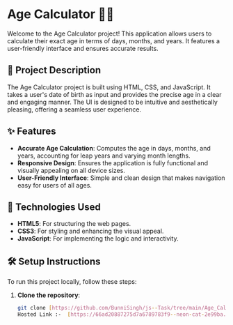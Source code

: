 # Age Calculator 🎂📅

Welcome to the Age Calculator project! This application allows users to calculate their exact age in terms of days, months, and years. It features a user-friendly interface and ensures accurate results.

## 🌟 Project Description

The Age Calculator project is built using HTML, CSS, and JavaScript. It takes a user's date of birth as input and provides the precise age in a clear and engaging manner. The UI is designed to be intuitive and aesthetically pleasing, offering a seamless user experience.

## ✨ Features

- **Accurate Age Calculation**: Computes the age in days, months, and years, accounting for leap years and varying month lengths.
- **Responsive Design**: Ensures the application is fully functional and visually appealing on all device sizes.
- **User-Friendly Interface**: Simple and clean design that makes navigation easy for users of all ages.

## 🚀 Technologies Used

- **HTML5**: For structuring the web pages.
- **CSS3**: For styling and enhancing the visual appeal.
- **JavaScript**: For implementing the logic and interactivity.

## 🛠️ Setup Instructions

To run this project locally, follow these steps:

1. **Clone the repository**:
   ```bash
   git clone [https://github.com/BunniSingh/js--Task/tree/main/Age_Calculator-2]
   Hosted Link :-  [https://66ad20887275d7a6789783f9--neon-cat-2e99ba.netlify.app/]


